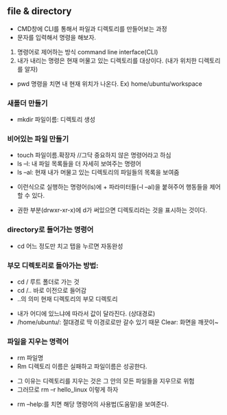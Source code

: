 ## file & directory
* CMD창에  CLI를 통해서 파일과 디렉토리를 만들어보는 과정
* 문자를 입력해서 명령을 해보자.
1. 명령어로 제어하는 방식 command line interface(CLI)
2. 내가 내리는 명령은 현재 머물고 있는 디렉토리를 대상이다. (내가 위치한 디렉토리를 알자)
- pwd 명령을 치면 내 현재 위치가 나온다. Ex) home/ubuntu/workspace

### 새폴더 만들기
* mkdir 파일이름: 디렉토리 생성
### 비어있는 파일 만들기
* touch 파일이름.확장자 //그닥 중요하지 않은 명령어라고 하심
* ls –l: 내 파일 목록들을 더 자세히 보여주는 명령어
* ls –al: 현재 내가 머물고 있는 디렉토리의 파일들의 목록을 보여줌
- 이런식으로 실행하는 명령어(ls)에 + 파라미터들(–l –al)을 붙혀주어 행동들을 제어 할 수 있다.
* 권한 부분(drwxr-xr-x)에 d가 써있으면 디렉토리라는 것을 표시하는 것이다.

### directory로 들어가는 명령어
* cd 어느 정도만 치고 탭을 누르면 자동완성
### 부모 디렉토리로 돌아가는 방법:
* cd /  루트 폴더로 가는 것
* cd /.. 바로 이전으로 들어감
* ..의 의미 현재 디렉토리의 부모 디렉토리
- 내가 어디에 있느냐에 따라서 값이 달라진다. (상대경로)
- /home/ubuntu/: 절대경로 딱 이경로로만 갈수 있기 때문
Clear: 화면을 깨끗이~
### 파일을 지우는 명력어
* rm 파일명
* Rm 디렉토리 이름은 실패하고 파일이름은 성공한다.
- 그 이유는 디렉토리를 지우는 것은 그 안의 모든 파일들을 지우므로 위험
- 그러므로 rm –r hello_linux 이렇게 하자
* rm –help:를 치면 해당 명령어의 사용법(도움말)을 보여준다.
